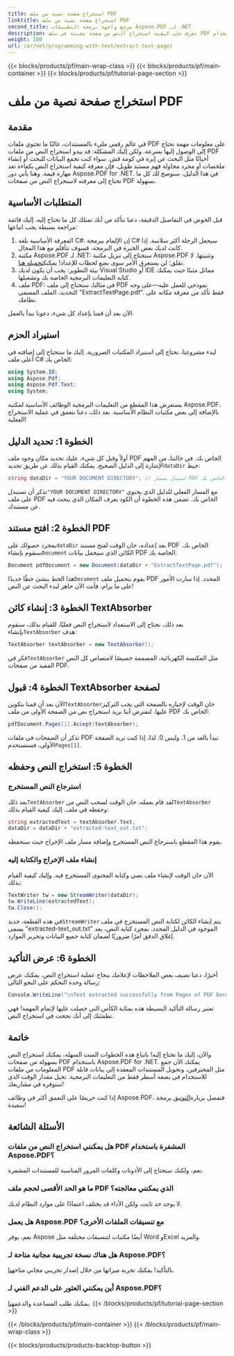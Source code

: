 ```yaml
---
title: استخراج صفحة نصية من ملف PDF
linktitle: استخراج صفحة نصية من ملف PDF
second_title: مرجع واجهة برمجة التطبيقات Aspose.PDF لـ .NET
description: تعرف على كيفية استخراج النص من صفحة معينة في ملف PDF باستخدام Aspose.PDF لـ .NET.
weight: 200
url: /ar/net/programming-with-text/extract-text-page/
---
```


{{< blocks/products/pf/main-wrap-class >}}
{{< blocks/products/pf/main-container >}}
{{< blocks/products/pf/tutorial-page-section >}}

# استخراج صفحة نصية من ملف PDF

## مقدمة

في عالم رقمي مليء بالمستندات، غالبًا ما تحتوي ملفات PDF على معلومات مهمة نحتاج إلى الوصول إليها بسرعة. ولكن إليك المشكلة: قد يبدو استخراج النص من ملفات PDF أحيانًا مثل البحث عن إبرة في كومة قش. سواء كنت تجمع البيانات للبحث أو إنشاء ملخصات أو مجرد محاولة فهم مستند طويل، فإن معرفة كيفية استخراج النص بكفاءة تعد مهارة قيمة. وهنا يأتي دور Aspose.PDF for .NET. في هذا الدليل، سنوضح لك كل ما تحتاج إلى معرفته لاستخراج النص من صفحات PDF بسهولة.

## المتطلبات الأساسية

قبل الخوض في التفاصيل الدقيقة، دعنا نتأكد من أنك تمتلك كل ما تحتاج إليه. إليك قائمة مراجعة بسيطة يجب اتباعها:

1. المعرفة الأساسية بلغة C#: إن الإلمام ببرمجة C# سيجعل الرحلة أكثر سلاسة. إذا كانت لديك بعض الخبرة في البرمجة، فسوف تتأقلم مع هذا المجال.
2. مكتبة Aspose.PDF لـ .NET: ستحتاج إلى تنزيل مكتبة Aspose.PDF وتثبيتها. لا تقلق؛ لن يستغرق الأمر سوى بضع لحظات للإعداد! يمكنك[تحميله هنا](https://releases.aspose.com/pdf/net/).
3. بيئة التطوير: يجب أن يكون لديك Visual Studio أو IDE مماثل مثبتًا حيث يمكنك كتابة التعليمات البرمجية الخاصة بك وتشغيلها.
4. ملف PDF: في مثالنا، ستحتاج إلى ملف PDF نموذجي للعمل عليه—على وجه التحديد، الملف المسمى "ExtractTextPage.pdf". فقط تأكد من معرفة مكانه على نظامك.

الآن بعد أن قمنا بإعداد كل شيء، دعونا نبدأ بالعمل.

## استيراد الحزم

لبدء مشروعنا، نحتاج إلى استيراد المكتبات الضرورية. إليك ما ستحتاج إلى إضافته في أعلى ملف C# الخاص بك:

```csharp
using System.IO;
using Aspose.Pdf;
using Aspose.Pdf.Text;
using System;
```

يستعرض هذا المقطع من التعليمات البرمجية الوظائف الأساسية لمكتبة Aspose.PDF، بالإضافة إلى بعض مكتبات النظام الأساسية. بعد ذلك، دعنا نتعمق في عملية الاستخراج الفعلية!

## الخطوة 1: تحديد الدليل

أولاً وقبل كل شيء، عليك تحديد مكان وجود ملف PDF الخاص بك. في حالتنا، من المهم الإشارة إلى الدليل الصحيح. يمكنك القيام بذلك عن طريق تحديد`dataDir` خيط:

```csharp
string dataDir = "YOUR DOCUMENT DIRECTORY"; // استبدل بمسار PDF الخاص بك
```

 تذكر أن تستبدل`"YOUR DOCUMENT DIRECTORY"` مع المسار الفعلي للدليل الذي يحتوي على ملف PDF الخاص بك. تضمن هذه الخطوة أن الكود يعرف المكان الذي يبحث فيه عن مستندك.

## الخطوة 2: افتح مستند PDF

 بمجرد حصولك على`dataDir` بعد إعداده، حان الوقت لفتح مستند PDF الخاص بك. سنقوم بإنشاء`Document` الكائن الذي سيحمل بيانات PDF الخاصة بك.

```csharp
Document pdfDocument = new Document(dataDir + "ExtractTextPage.pdf");
```

 هذا الخط ينشئ خطًا جديدًا`Document` يقوم بتحميل ملف PDF المحدد. إذا سارت الأمور على ما يرام، فأنت الآن جاهز لبدء البحث عن النص!

## الخطوة 3: إنشاء كائن TextAbsorber

 بعد ذلك، نحتاج إلى الاستعداد لاستخراج النص فعليًا. للقيام بذلك، سنقوم بإنشاء`TextAbsorber` هدف:

```csharp
TextAbsorber textAbsorber = new TextAbsorber();
```

 فكر في`TextAbsorber` مثل المكنسة الكهربائية، المصممة خصيصًا لامتصاص كل النص المفيد من صفحات PDF. 

## الخطوة 4: قبول TextAbsorber لصفحة

 الآن بعد أن قمنا بتكوين`TextAbsorber`حان الوقت لإخباره بالصفحة التي يجب التركيز عليها. لنفترض أننا نريد استخراج نص من الصفحة الأولى من ملف PDF الخاص بك:

```csharp
pdfDocument.Pages[1].Accept(textAbsorber);
```

 تذكر أن الصفحات في ملفات PDF تبدأ بالعد من 1، وليس 0. لذا، إذا كنت تريد الصفحة الأولى، فستستخدم`Pages[1]`.

## الخطوة 5: استخراج النص وحفظه

### استرجاع النص المستخرج

 بعد ذلك`TextAbsorber` لقد قام بعمله، حان الوقت لسحب النص من`TextAbsorber` وحفظه في ملف. إليك كيفية القيام بذلك:

```csharp
string extractedText = textAbsorber.Text;
dataDir = dataDir + "extracted-text_out.txt";
```

يقوم هذا المقطع باسترجاع النص المستخرج وإضافة مسار ملف الإخراج حيث سنحفظه.

### إنشاء ملف الإخراج والكتابة إليه

الآن حان الوقت لإنشاء ملف نصي وكتابة المحتوى المستخرج فيه. وإليك كيفية القيام بذلك:

```csharp
TextWriter tw = new StreamWriter(dataDir);
tw.WriteLine(extractedText);
tw.Close();
```

 في هذه القطعة، جديد`StreamWriter` يتم إنشاء الكائن لكتابة النص المستخرج في ملف يسمى "extracted-text_out.txt" الموجود في الدليل المحدد. بمجرد كتابة النص، يعد إغلاق الدفق أمرًا ضروريًا لضمان كتابة جميع البيانات وتحرير الموارد.

## الخطوة 6: عرض التأكيد

أخيرًا، دعنا نضيف بعض الملاحظات لإعلامك بنجاح عملية استخراج النص. يمكنك عرض رسالة وحدة التحكم على النحو التالي:

```csharp
Console.WriteLine("\nText extracted successfully from Pages of PDF Document.\nFile saved at " + dataDir);
```

تعتبر رسالة التأكيد البسيطة هذه بمثابة الكأس التي حصلت عليها لإتمام المهمة! فهي تطمئنك إلى أنك نجحت في استخراج النص.

## خاتمة

والآن، إليك ما تحتاج إليه! باتباع هذه الخطوات الست السهلة، يمكنك استخراج النص بسهولة من صفحات PDF باستخدام Aspose.PDF for .NET. يمكنك الآن جمع المعلومات من ملفات PDF مثل المحترفين، وتحويل المستندات المعقدة إلى بيانات قابلة للاستخدام في بضعة أسطر فقط من التعليمات البرمجية. تخيل مقدار الوقت الذي ستوفره في مشاريعك!

 إذا كنت حريصًا على التعمق أكثر في وظائف Aspose.PDF، فتفضل بزيارة[التوثيق](https://reference.aspose.com/pdf/net/).برمجة سعيدة!

## الأسئلة الشائعة

### هل يمكنني استخراج النص من ملفات PDF المشفرة باستخدام Aspose.PDF؟
نعم، ولكنك ستحتاج إلى الأذونات وكلمات المرور المناسبة للمستندات المشفرة.

### ما هو الحد الأقصى لحجم ملف PDF الذي يمكنني معالجته؟
لا يوجد حد ثابت، ولكن الأداء قد يختلف اعتمادًا على موارد النظام لديك.

### هل يعمل Aspose.PDF مع تنسيقات الملفات الأخرى؟
نعم، يوفر Aspose أيضًا مكتبات لتنسيقات مختلفة مثل Word وExcel والمزيد.

### هل هناك نسخة تجريبية مجانية متاحة لـ Aspose.PDF؟
 بالتأكيد! يمكنك تجربة ميزاتها من خلال إصدار تجريبي مجاني متاح[هنا](https://releases.aspose.com/).

### أين يمكنني العثور على الدعم الفني لـ Aspose.PDF؟
 يمكنك طلب المساعدة والدعم[هنا](https://forum.aspose.com/c/pdf/10).
{{< /blocks/products/pf/tutorial-page-section >}}

{{< /blocks/products/pf/main-container >}}
{{< /blocks/products/pf/main-wrap-class >}}

{{< blocks/products/products-backtop-button >}}
